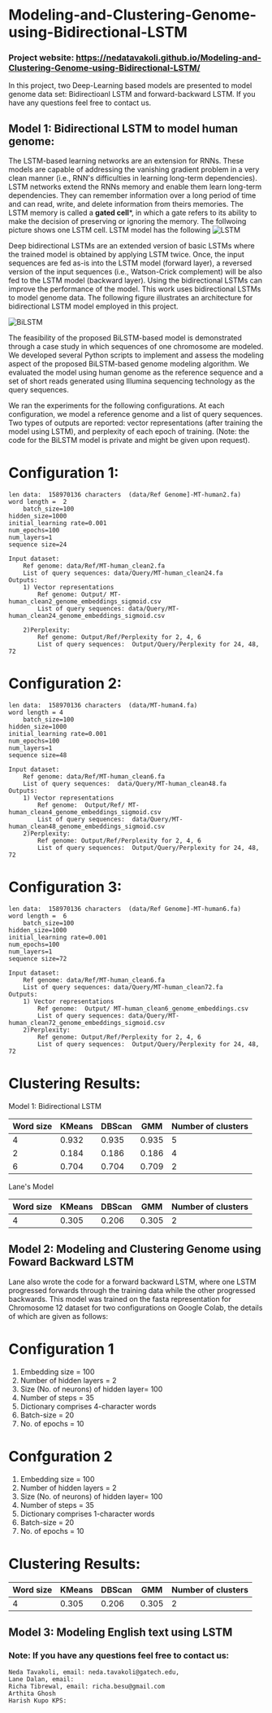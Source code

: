 # Modeling-and-Clustering-Genome-using-Bidirectional-LSTM

### Project website: https://nedatavakoli.github.io/Modeling-and-Clustering-Genome-using-Bidirectional-LSTM/

In this project, two Deep-Learning based models are presented to model genome data set: Bidirectioanl LSTM and forward-backward LSTM. If you have any questions feel free to contact us.
##  Model 1: Bidirectional LSTM to model human genome:
The LSTM-based learning networks are an extension for RNNs. These models are capable of addressing the vanishing gradient problem in a very clean manner (i.e., RNN's difficulties in learning long-term dependencies). LSTM networks extend the RNNs memory and enable them learn long-term dependencies. They can remember information over a long period of time and can read, write, and delete information from theirs memories. The LSTM memory is called a **gated cell***, in which a gate refers to its ability to make the decision of preserving or ignoring the memory. The follwoing picture shows one LSTM cell.
LSTM model has the following 
![LSTM](CS6220-ModeilingGenome/Architecture/lstm.png)


Deep bidirectional LSTMs are an extended version of basic LSTMs where the trained model is obtained by applying LSTM twice. Once, the input sequences are fed as-is into the LSTM model (forward layer), a reversed version of the input sequences (i.e., Watson-Crick complement) will be also fed to the LSTM model (backward layer). Using the bidirectional LSTMs can improve the performance of the model. This work uses bidirectional LSTMs to model genome data. The following figure illustrates an architecture for bidirectional LSTM model employed in this project.

![BiLSTM](CS6220-ModeilingGenome/Architecture/BiLSTM.png)

The feasibility of the proposed BiLSTM-based model is demonstrated through a case study in which sequences of one chromosome are modeled. We developed several Python scripts to implement and assess the modeling aspect of the proposed BiLSTM-based genome modeling algorithm. We evaluated the model using human genome as the reference sequence and a set of short reads generated using Illumina sequencing technology as the query sequences. 


We ran the experiments for the following configurations. At each configuration, we model a reference genome and a list of query sequences. Two types of outputs are reported: vector representations (after training the model using LSTM), and perplexity of each epoch of training. (Note: the code for the BiLSTM model is private and might be given upon request).


# Configuration 1:
	len data:  158970136 characters  (data/Ref Genome]-MT-human2.fa)
	word length =  2
        batch_size=100
	hidden_size=1000
	initial_learning rate=0.001
	num_epochs=100
	num_layers=1
	sequence size=24

	Input dataset:
		Ref genome: data/Ref/MT-human_clean2.fa
		List of query sequences: data/Query/MT-human_clean24.fa
	Outputs:
		1) Vector representations
			Ref genome: Output/ MT-human_clean2_genome_embeddings_sigmoid.csv
			List of query sequences: data/Query/MT-human_clean24_genome_embeddings_sigmoid.csv

		2)Perplexity: 
			Ref genome: Output/Ref/Perplexity for 2, 4, 6
			List of query sequences:  Output/Query/Perplexity for 24, 48, 72
			

# Configuration 2:
	len data:  158970136 characters  (data/MT-human4.fa)
	word length = 4
        batch_size=100
	hidden_size=1000
	initial_learning rate=0.001
	num_epochs=100
	num_layers=1
	sequence size=48

	Input dataset:
		Ref genome: data/Ref/MT-human_clean6.fa
		List of query sequences:  data/Query/MT-human_clean48.fa
	Outputs:
		1) Vector representations
			Ref genome:  Output/Ref/ MT-human_clean4_genome_embeddings_sigmoid.csv
			List of query sequences:  data/Query/MT-human_clean48_genome_embeddings_sigmoid.csv
		2)Perplexity: 
			Ref genome: Output/Ref/Perplexity for 2, 4, 6
			List of query sequences:  Output/Query/Perplexity for 24, 48, 72

			

# Configuration 3:
	len data:  158970136 characters  (data/Ref Genome]-MT-human6.fa)
	word length =  6
        batch_size=100
	hidden_size=1000
	initial_learning rate=0.001
	num_epochs=100
	num_layers=1
	sequence size=72

	Input dataset:
		Ref genome: data/Ref/MT-human_clean6.fa
		List of query sequences: data/Query/MT-human_clean72.fa
	Outputs:
		1) Vector representations
			Ref genome:  Output/ MT-human_clean6_genome_embeddings.csv
			List of query sequences: data/Query/MT-human_clean72_genome_embeddings_sigmoid.csv
		2)Perplexity: 
			Ref genome: Output/Ref/Perplexity for 2, 4, 6
			List of query sequences:  Output/Query/Perplexity for 24, 48, 72
			
			
# Clustering Results:
 Model 1: Bidirectional LSTM 

|Word size | KMeans | DBScan | GMM | Number of clusters |
|--------- | ------ | ------ | --- | ------------------ |
|4 | 0.932 | 0.935 | 0.935 | 5 |
|2 | 0.184 | 0.186 | 0.186 | 4 |
|6 | 0.704 | 0.704 | 0.709 | 2 |

Lane's Model

|Word size | KMeans | DBScan | GMM | Number of clusters |
|--------- | ------ | ------ | --- | ------------------ |
| 4 | 0.305 | 0.206 | 0.305 | 2 |

##  Model 2:  Modeling and Clustering Genome using Foward Backward LSTM
Lane also wrote the code for a forward backward LSTM, where one LSTM progressed forwards through the training data while the other progressed backwards.
This model was trained on the fasta representation for Chromosome 12 dataset for two configurations on Google Colab, the details of which are given as follows:

# Configuration 1
1) Embedding size = 100
2) Number of hidden layers = 2
2) Size (No. of neurons) of hidden layer= 100
3) Number of steps = 35
4) Dictionary comprises 4-character words
5) Batch-size = 20
6) No. of epochs = 10


# Confguration 2 
1) Embedding size = 100
2) Number of hidden layers = 2
2) Size (No. of neurons) of hidden layer= 100
3) Number of steps = 35
4) Dictionary comprises 1-character words
5) Batch-size = 20
6) No. of epochs = 10

# Clustering Results:

|Word size | KMeans | DBScan | GMM | Number of clusters |
|--------- | ------ | ------ | --- | ------------------ |
| 4 | 0.305 | 0.206 | 0.305 | 2 |




##  Model 3:  Modeling English text using LSTM





### Note:  If you have any questions feel free to contact us:
	Neda Tavakoli, email: neda.tavakoli@gatech.edu, 
	Lane Dalan, email:
	Richa Tibrewal, email: richa.besu@gmail.com
	Arthita Ghosh
	Harish Kupo KPS:

